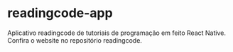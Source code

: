 # readingcode-app
Aplicativo readingcode de tutoriais de programação em feito React Native. Confira o website no repositório readingcode.
